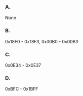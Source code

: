 ### A.

None

### B.

0x18F0 - 0x18F3, 0x00B0 - 0x00B3

### C.

0x0E34 - 0x0E37

### D.

0xBFC - 0x1BFF
